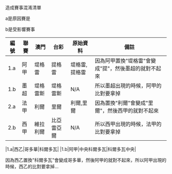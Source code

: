 造成賽事混淆清單

a是原因賽是

b是受影響賽事

|編號|聯賽|澳門|台彩|原始資料|備註|
| --- | --- | --- | --- | --- | --- |
|1.a|阿甲|堤格雷|提格雷|堤格雷,提格雷|因為阿甲置換"堤格雷"會變成"提"，然後墨超的就對不起來|
|1.b|墨超|堤格雷斯|堤格雷斯|N/A|所以墨超出現的時候，阿甲的比對要拿掉|
|2.a|法甲|利爾|里爾|利爾,里爾|因為置換"利爾"會變成"里爾"，然後西甲的就對不起來|
|2.b|西甲|維拉利爾|比亞雷亞爾|N/A|所以西甲出現的時候，法甲的比對要拿掉|





|1.a|西乙|哥多華|科爾多瓦|
|1.b|阿甲|中央科爾多瓦|科爾多瓦中央|

因為西乙置換"科爾多瓦"會變成哥多華，然後阿甲的就對不起來，所以阿甲出現的時候，西乙的比對要拿掉...

